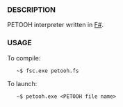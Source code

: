 ### DESCRIPTION

PETOOH interpreter written in [F#](http://fsharp.org/).

### USAGE

To compile:
```
   ~$ fsc.exe petooh.fs
```
To launch:
```
   ~$ petooh.exe <PETOOH file name>
```